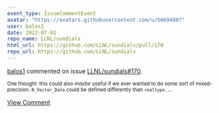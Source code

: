 ```yaml
---
event_type: IssueCommentEvent
avatar: "https://avatars.githubusercontent.com/u/5669480?"
user: balos1
date: 2022-07-01
repo_name: LLNL/sundials
html_url: https://github.com/LLNL/sundials/pull/170
repo_url: https://github.com/LLNL/sundials
---
```


<a href='https://github.com/balos1' target='_blank'>balos1</a> commented on issue <a href='https://github.com/LLNL/sundials/pull/170' target='_blank'>LLNL/sundials#170</a>.

<small>One thought: this could also _maybe_ useful if we ever wanted to do some sort of mixed-precision. `N_Vector_Data` could be defined differently than `realtype`. ...</small>

<a href='https://github.com/LLNL/sundials/pull/170' target='_blank'>View Comment</a>